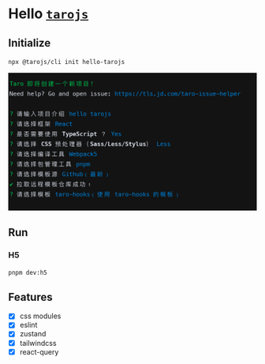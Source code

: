 # Hello [`tarojs`](https://taro-docs.jd.com/docs/)

## Initialize

```bash
npx @tarojs/cli init hello-tarojs
```

![alt text](media/image.png)

## Run

### H5

```bash
pnpm dev:h5
```

## Features

- [x] css modules
- [x] eslint
- [x] zustand
- [x] tailwindcss
- [x] react-query
